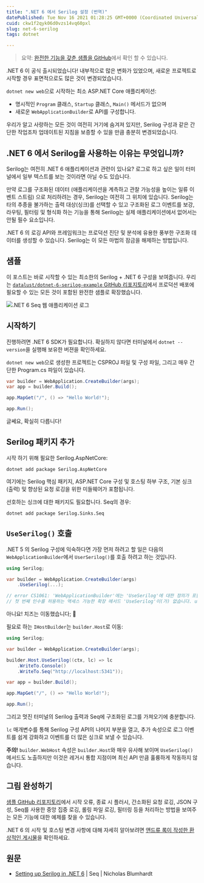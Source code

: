 ```yaml
---
title: ".NET 6 에서 Serilog 설정 (번역)"
datePublished: Tue Nov 16 2021 01:28:25 GMT+0000 (Coordinated Universal Time)
cuid: ckw1f2qyk06d0vzs14vq60pxl
slug: net-6-serilog
tags: dotnet

---
```


> 요약: [완전한 기능을 갖춘 샘플을 GitHub](https://github.com/datalust/dotnet6-serilog-example)에서 확인 할 수 있습니다.

.NET 6 이 공식 출시되었습니다! 내부적으로 많은 변화가 있었으며, 새로운 프로젝트로 시작할 경우 표면적으로도 많은 것이 변경되었습니다.

`dotnet new web`으로 시작하는 최소 ASP.NET Core 애플리케이션:
- 명시적인 `Program` 클래스, `Startup` 클래스, `Main()` 메서드가 없으며
- 새로운 `WebApplicationBuilder`로 API를 구성합니다.

우리가 알고 사랑하는 모든 것이 여전히 거기에 숨겨져 있지만, Serilog 구성과 같은 간단한 작업조차 업데이트된 지침을 보증할 수 있을 만큼 충분히 변경되었습니다.


## .NET 6 에서 Serilog을 사용하는 이유는 무엇입니까?

Serilog는 여전히 .NET 6 애플리케이션과 관련이 있나요? 로그로 하고 싶은 일이 터미널에서 일부 텍스트를 보는 것이라면 아닐 수도 있습니다.

만약 로그를 구조화된 데이터 (애플리케이션을 계측하고 관찰 가능성을 높이는 일류 이벤트 스트림) 으로  처리하려는 경우, Serilog는 여전히 그 위치에 있습니다. Serilog는 타의 추종을 불가하는 출력 대상(싱크)를 선택할 수 있고 구조화된 로그 이벤트를 보강, 라우팅, 필터링 및 형식화 하는 기능을 통해 Serilog는 실제 애플리케이션에서 없어서는 안될 필수 요소입니다.

.NET 6 의 로깅 API와 프레임워크는 프로덕션 진단 및 분석에 유용한 풍부한 구조화 데이터를 생성할 수 있습니다. Serilog는 이 모든 마법의 잠금을 해제하는 방법입니다.


## 샘플

이 포스트는 바로 시작할 수 있는 최소한의 Serilog + .NET 6 구성을 보여줍니다. 우리는 [`datalust/dotnet-6-serilog-example` GitHub 리포지토리](https://github.com/datalust/dotnet6-serilog-example)에서 프로덕션 배포에 필요할 수 있는 모든 것이 포함된 완전한 샘플로 확장했습니다.

![.NET 6 Seq 웹 애플리케이션 로그](https://cdn.hashnode.com/res/hashnode/image/upload/v1637024214926/9s1gvlxIk.png)


## 시작하기

진행하려면 .NET 6 SDK가 필요합니다. 확실하지 않다면 터미널에서 `dotnet --version`을 실행해 보유한 버젼을 확인하세요.

`dotnet new web`으로 생성한 프로젝트는 CSPROJ 파일 및 구성 파일, 그리고 매우 간단한 Program.cs 파일이 있습니다.

```csharp
var builder = WebApplication.CreateBuilder(args);
var app = builder.Build();

app.MapGet("/", () => "Hello World!");

app.Run();
```

글쎄요, 확실히 다릅니다!


## Serilog 패키지 추가

시작 하기 위해 필요한 Serilog.AspNetCore:

```
dotnet add package Serilog.AspNetCore
```

여기에는 Serilog 핵심 패키지, ASP.NET Core 구성 및 호스팅 하부 구조, 기본 싱크(출력) 및 향상된 요청 로깅을 위한 미들웨어가 포함됩니다.

선호하는 싱크에 대한 패키지도 필요합니다. Seq의 경우:

```
dotnet add package Serilog.Sinks.Seq
```


## `UseSerilog()` 호출

.NET 5 의 Serilog 구성에 익숙하다면 가장 먼저 하려고 할 일은 다음의 `WebApplicationBuilder`에서  `UserSerilog()`를 호출 하려고 하는 것입니다.

```csharp
using Serilog;

var builder = WebApplication.CreateBuilder(args)
    .UseSerilog(...);

// error CS1061: 'WebApplicationBuilder'에는 'UseSerilog'에 대한 정의가 포함되어 있지 않고, 'WebApplicationBuilder' 형식의 
// 첫 번째 인수를 허용하는 액세스 가능한 확장 메서드 'UseSerilog'이(가) 없습니다. using 지시문 또는 어셈블리 참조가 있는지 확인하세요.
```
아니요! 치즈는 이동했습니다; 🐁

필요로 하는 `IHostBuilder`는 `builder.Host`로 이동:

```csharp
using Serilog;

var builder = WebApplication.CreateBuilder(args);

builder.Host.UseSerilog((ctx, lc) => lc
    .WriteTo.Console()
    .WriteTo.Seq("http://localhost:5341"));

var app = builder.Build();

app.MapGet("/", () => "Hello World!");

app.Run();
```

그리고 멋진 터미널의 Serilog 출력과 Seq에 구조화된 로그를 가져오기에 충분합니다.

`lc` 매개변수를 통해 Serilog 구성 API의 나머지 부분을 열고, 추가 속성으로 로그 이벤트를 쉽게 강화하고 이벤트를 더 많은 싱크로 보낼 수 있습니다.

**주의!** `builder.WebHost` 속성은 `builder.Host`와 매우 유사해 보이며 `UseSerilog()` 메서드도 노출하지만 이것은 레거시 통합 지점이며 최신 API 만큼 훌륭하게 작동하지 않습니다.


## 그림 완성하기

[샘플 GitHub 리포지토리](https://github.com/datalust/dotnet6-serilog-example)에서 시작 오류, 종료 시 플러시, 간소화된 요청 로깅, JSON 구성, Seq를 사용한 중앙 집중 로깅, 롤링 파일 로깅, 필터링 등을 처리하는 방법을 보여주는 모든 기능에 대한 예제를 찾을 수 있습니다.

.NET 6 의 시작 및 호스팅 변경 사항에 대해 자세히 알아보려면 [앤드류 록이 작성한 환상적인 게시물](https://andrewlock.net/exploring-dotnet-6-part-2-comparing-webapplicationbuilder-to-the-generic-host/)을 확인하세요.


## 원문
- [Setting up Serilog in .NET 6](https://blog.datalust.co/using-serilog-in-net-6/) | Seq | Nicholas Blumhardt
